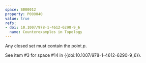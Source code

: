 ```yaml
---
space: S000012
property: P000040
value: true
refs:
- doi: 10.1007/978-1-4612-6290-9_6
  name: Counterexamples in Topology
---
```


Any closed set must contain the point $p$.

See item #3 for space #14 in {{doi:10.1007/978-1-4612-6290-9_6}}.
